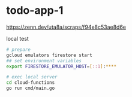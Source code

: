 # todo-app-1
https://zenn.dev/uta8a/scraps/f94e8c53ae8d6e

local test

```bash
# prepare
gcloud emulators firestore start
## set environment variables
export FIRESTORE_EMULATOR_HOST=[::1]:****

# exec local server
cd cloud-functions
go run cmd/main.go
```
